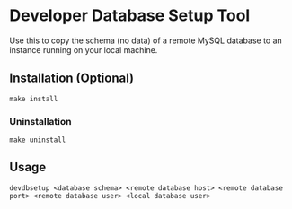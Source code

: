 # Developer Database Setup Tool
Use this to copy the schema (no data) of a remote MySQL database to an instance
running on your local machine. 

## Installation (Optional)
```
make install
```

### Uninstallation
```
make uninstall
```

## Usage
```
devdbsetup <database schema> <remote database host> <remote database port> <remote database user> <local database user>
```
